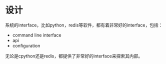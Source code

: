 # 设计

系统的interface，比如python，redis等软件，都有着非常好的interface，包括：

- command line interface
- api
- configuration

无论是cpython还是redis，都提供了非常好的interface来探索其内部。

